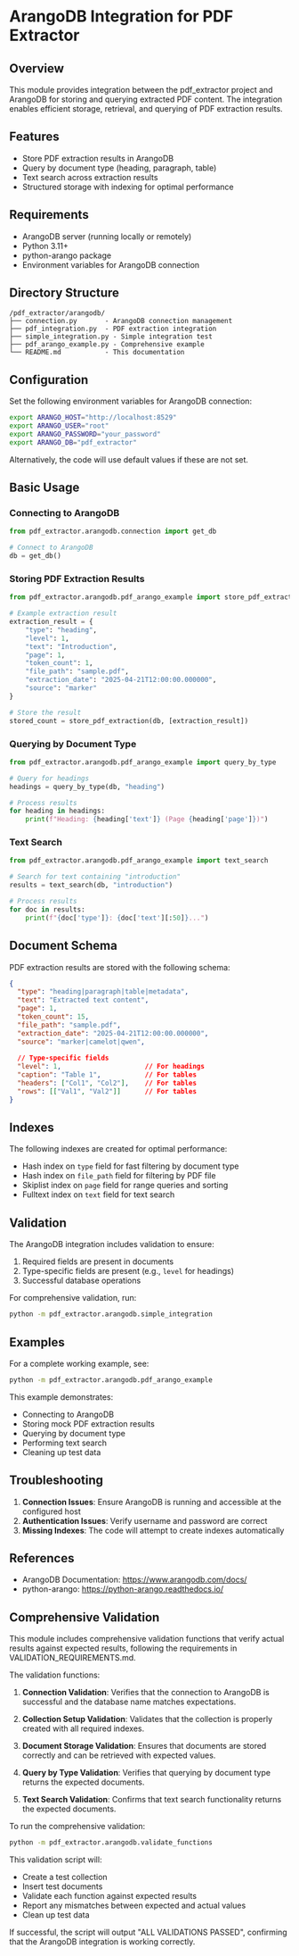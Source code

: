 # ArangoDB Integration for PDF Extractor

## Overview

This module provides integration between the pdf_extractor project and ArangoDB for storing and querying extracted PDF content. The integration enables efficient storage, retrieval, and querying of PDF extraction results.

## Features

- Store PDF extraction results in ArangoDB
- Query by document type (heading, paragraph, table)
- Text search across extraction results
- Structured storage with indexing for optimal performance

## Requirements

- ArangoDB server (running locally or remotely)
- Python 3.11+
- python-arango package
- Environment variables for ArangoDB connection

## Directory Structure

```
/pdf_extractor/arangodb/
├── connection.py       - ArangoDB connection management
├── pdf_integration.py  - PDF extraction integration
├── simple_integration.py - Simple integration test
├── pdf_arango_example.py - Comprehensive example
└── README.md           - This documentation
```

## Configuration

Set the following environment variables for ArangoDB connection:

```bash
export ARANGO_HOST="http://localhost:8529"
export ARANGO_USER="root"
export ARANGO_PASSWORD="your_password"
export ARANGO_DB="pdf_extractor"
```

Alternatively, the code will use default values if these are not set.

## Basic Usage

### Connecting to ArangoDB

```python
from pdf_extractor.arangodb.connection import get_db

# Connect to ArangoDB
db = get_db()
```

### Storing PDF Extraction Results

```python
from pdf_extractor.arangodb.pdf_arango_example import store_pdf_extraction

# Example extraction result
extraction_result = {
    "type": "heading",
    "level": 1,
    "text": "Introduction",
    "page": 1,
    "token_count": 1,
    "file_path": "sample.pdf",
    "extraction_date": "2025-04-21T12:00:00.000000",
    "source": "marker"
}

# Store the result
stored_count = store_pdf_extraction(db, [extraction_result])
```

### Querying by Document Type

```python
from pdf_extractor.arangodb.pdf_arango_example import query_by_type

# Query for headings
headings = query_by_type(db, "heading")

# Process results
for heading in headings:
    print(f"Heading: {heading['text']} (Page {heading['page']})")
```

### Text Search

```python
from pdf_extractor.arangodb.pdf_arango_example import text_search

# Search for text containing "introduction"
results = text_search(db, "introduction")

# Process results
for doc in results:
    print(f"{doc['type']}: {doc['text'][:50]}...")
```

## Document Schema

PDF extraction results are stored with the following schema:

```json
{
  "type": "heading|paragraph|table|metadata",
  "text": "Extracted text content",
  "page": 1,
  "token_count": 15,
  "file_path": "sample.pdf",
  "extraction_date": "2025-04-21T12:00:00.000000",
  "source": "marker|camelot|qwen",
  
  // Type-specific fields
  "level": 1,                     // For headings
  "caption": "Table 1",           // For tables
  "headers": ["Col1", "Col2"],    // For tables
  "rows": [["Val1", "Val2"]]      // For tables
}
```

## Indexes

The following indexes are created for optimal performance:

- Hash index on `type` field for fast filtering by document type
- Hash index on `file_path` field for filtering by PDF file
- Skiplist index on `page` field for range queries and sorting
- Fulltext index on `text` field for text search

## Validation

The ArangoDB integration includes validation to ensure:

1. Required fields are present in documents
2. Type-specific fields are present (e.g., `level` for headings)
3. Successful database operations

For comprehensive validation, run:

```bash
python -m pdf_extractor.arangodb.simple_integration
```

## Examples

For a complete working example, see:

```bash
python -m pdf_extractor.arangodb.pdf_arango_example
```

This example demonstrates:
- Connecting to ArangoDB
- Storing mock PDF extraction results
- Querying by document type
- Performing text search
- Cleaning up test data

## Troubleshooting

1. **Connection Issues**: Ensure ArangoDB is running and accessible at the configured host
2. **Authentication Issues**: Verify username and password are correct
3. **Missing Indexes**: The code will attempt to create indexes automatically

## References

- ArangoDB Documentation: https://www.arangodb.com/docs/
- python-arango: https://python-arango.readthedocs.io/

## Comprehensive Validation

This module includes comprehensive validation functions that verify actual results against expected results, following the requirements in VALIDATION_REQUIREMENTS.md.

The validation functions:

1. **Connection Validation**: Verifies that the connection to ArangoDB is successful and the database name matches expectations.

2. **Collection Setup Validation**: Validates that the collection is properly created with all required indexes.

3. **Document Storage Validation**: Ensures that documents are stored correctly and can be retrieved with expected values.

4. **Query by Type Validation**: Verifies that querying by document type returns the expected documents.

5. **Text Search Validation**: Confirms that text search functionality returns the expected documents.

To run the comprehensive validation:

```bash
python -m pdf_extractor.arangodb.validate_functions
```

This validation script will:
- Create a test collection
- Insert test documents
- Validate each function against expected results
- Report any mismatches between expected and actual values
- Clean up test data

If successful, the script will output "ALL VALIDATIONS PASSED", confirming that the ArangoDB integration is working correctly.

